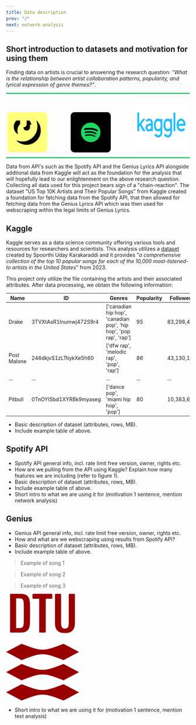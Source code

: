```yaml
---
title: Data description
prev: "/"
next: network-analysis
---
```


## Short introduction to datasets and motivation for using them

Finding data on artists is crucial to answering the research question: *"What is the relationship between artist collaboration patterns, popularity, and lyrical expression of genre themes?"*. 

<div style="text-align: center;">
    <div style="border-top: 3px solid #22c55e; margin-bottom: 10px;"></div>
    <a href="https://docs.genius.com" style="margin-right: 60px; display: inline-block;"><img src="/images/genius-logo.webp" alt="Genius Lyrics" width="110" height="110" style="border-radius: 10px;"></a>
    <a href="https://developer.spotify.com/documentation/web-api" style="margin-right: 60px; display: inline-block;"><img src="/images/spotify-logo.png" alt="Spotify" width="110" height="110" style="border-radius: 10px;"></a>
    <a href="https://www.kaggle.com/datasets/spoorthiuk/us-top-10k-artists-and-their-popular-songs" style="display: inline-block;"><img src="/images/kaggle-logo.webp" alt="Kaggle" width="150" height="150"></a>
    <div style="border-bottom: 3px solid #22c55e; margin-top: 10px;"></div>
</div>

Data from API's such as the Spotify API and the Genius Lyrics API alongside addtional data from Kaggle will act as the foundation for the analysis that will hopefully lead to our enlightenment on the above research question. Collecting all data used for this project bears sign of a "chain-reaction". The dataset "US Top 10K Artists and Their Popular Songs" from Kaggle created a foundation for fetching data from the Spotify API, that then allowed for fetching data from the Genius Lyrics API which was then used for webscraping within the legal limits of Genius Lyrics.  

## Kaggle 
Kaggle serves as a data science community offering various tools and resources for researchers and scientists. This analysis utilizes a [dataset](https://www.kaggle.com/datasets/spoorthiuk/us-top-10k-artists-and-their-popular-songs) created by Spoorthi Uday Karakaraddi and it provides "*a comprehensive collection of the top 10 popular songs for each of the 10,000 most-listened-to artists in the United States*" from 2023.

This project only utilize the file containing the artists and their associated attributes. After data processing, we obtain the following information:

| Name          | ID                    | Genres                                            | Popularity | Followers |
|---------------|-----------------------|---------------------------------------------------|------------|-----------|
| Drake         | 3TVXtAsR1Inumwj472S9r4 | ['canadian hip hop', 'canadian pop', 'hip hop', 'pop rap', 'rap'] | 95         | 83,298,497|
| Post Malone   | 246dkjvS1zLTtiykXe5h60 | ['dfw rap', 'melodic rap', 'pop', 'rap']          | 86         | 43,130,108|
| ...           | ...                   | ...                                               | ...        | ...       |
| Pitbull       | 0TnOYISbd1XYRBk9myaseg | ['dance pop', 'miami hip hop', 'pop']             | 80         | 10,383,655|


- Basic description of dataset (attributes, rows, MB).
- Include example table of above.

## Spotify API
- Spotify API general info, incl. rate limit free version, owner, rights etc.
- How are we pulling from the API using Kaggle? Explain how many features we are including (refer to figure 1).
- Basic description of dataset (attributes, rows, MB).
- Include example table of above.
- Short intro to what we are using it for (motivation 1 sentence, mention network analysis) 

## Genius 
- Genius API general info, incl. rate limit free version, owner, rights etc.
- How and what are we webscraping using results from Spotify API? 
- Basic description of dataset (attributes, rows, MB).
- Include example table of above.

> Example of song 1

> Example of song 2

> Example of song 3

<img src="/images/dtu-logo.png" width="200" />

- Short intro to what we are using it for (motivation 1 sentence, mention text analysis)

